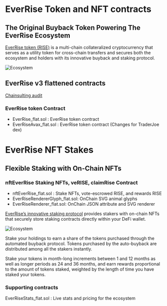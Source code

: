 # EverRise Token and NFT contracts
## The Original Buyback Token Powering The EverRise Ecosystem

[EverRise token (RISE)](https://everrise.com/rise/) is a multi-chain collateralized cryptocurrency that serves as a utility token for cross-chain transfers and secures both the ecosystem and holders with its innovative buyback and staking protocol.

![Ecosystem](https://data.everrise.com/images/ecosystem-800.png)

## EverRise v3 flattened contracts

[Chainsulting audit](https://github.com/chainsulting/Smart-Contract-Security-Audits/blob/master/EverRise/02_Smart_Contract_Audit_EverRise_Token_Staking_v3.pdf)

### EverRise token Contract 

* EverRise_flat.sol : EverRise token contract
* EverRiseAvax_flat.sol : EverRise token contract (Changes for TraderJoe dex)

# EverRise NFT Stakes
## Flexible Staking with On-Chain NFTs

### nftEverRise Staking NFTs, veRISE, claimRise Contract

* nftEverRise_flat.sol : Stake NFTs, vote-escrowed RISE, and rewards RISE
* EverRiseRendererGlyph_flat.sol: OnChain SVG animal glyphs
* EverRiseRenderer_flat.sol: OnChain JSON attribute and SVG renderer 

[EverRise’s innovative staking protocol](https://everrise.com/everstake/) provides stakers with on-chain NFTs that securely store staking contracts directly within your DeFi wallet.

![Ecosystem](https://data.everrise.com/images/nft-stakes.png)


Stake your holdings to earn a share of the tokens purchased through the automated buyback protocol. Tokens purchased by the auto-buyback are distributed among all the stakers instantly.


Stake your tokens in month-long increments between 1 and 12 months as well as longer periods as 24 and 36 months, and earn rewards proportional to the amount of tokens staked, weighted by the length of time you have staked your tokens.


### Supporting contracts

EverRiseStats_flat.sol : Live stats and pricing for the ecosystem

